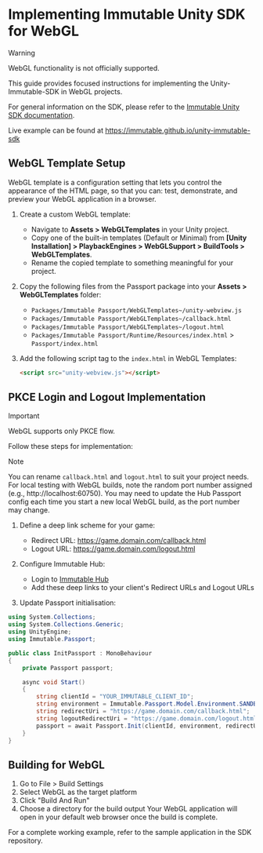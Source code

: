 # Implementing Immutable Unity SDK for WebGL

> [!WARNING]  
> WebGL functionality is not officially supported.

This guide provides focused instructions for implementing the Unity-Immutable-SDK in WebGL projects.

For general information on the SDK, please refer to
the [Immutable Unity SDK documentation](https://docs.immutable.com/sdks/zkEVM/unity).

Live example can be found at https://immutable.github.io/unity-immutable-sdk

## WebGL Template Setup

WebGL template is a configuration setting that lets you control the appearance of the HTML page, so that you can: test, demonstrate, and preview your WebGL application in a browser.

1. Create a custom WebGL template:
   - Navigate to **Assets > WebGLTemplates** in your Unity project.
   - Copy one of the built-in templates (Default or Minimal) from **[Unity Installation] > PlaybackEngines > WebGLSupport > BuildTools > WebGLTemplates**.
   - Rename the copied template to something meaningful for your project.

2. Copy the following files from the Passport package into your **Assets > WebGLTemplates** folder:
   - `Packages/Immutable Passport/WebGLTemplates~/unity-webview.js`
   - `Packages/Immutable Passport/WebGLTemplates~/callback.html`
   - `Packages/Immutable Passport/WebGLTemplates~/logout.html`
   - `Packages/Immutable Passport/Runtime/Resources/index.html` > `Passport/index.html`

3. Add the following script tag to the `index.html` in WebGL Templates:
   ```html
   <script src="unity-webview.js"></script>
   ```

## PKCE Login and Logout Implementation
> [!IMPORTANT]  
> WebGL supports only PKCE flow.

Follow these steps for implementation:
> [!NOTE]
> You can rename `callback.html` and `logout.html` to suit your project needs.
> For local testing with WebGL builds, note the random port number assigned (e.g., http://localhost:60750). You may need to update the Hub Passport config each time you start a new local WebGL build, as the port number may change.
1. Define a deep link scheme for your game:
   - Redirect URL: https://game.domain.com/callback.html
   - Logout URL: https://game.domain.com/logout.html

2. Configure Immutable Hub:
   - Login to [Immutable Hub](https://hub.immutable.com)
   - Add these deep links to your client's Redirect URLs and Logout URLs

3. Update Passport initialisation:
```csharp
using System.Collections;
using System.Collections.Generic;
using UnityEngine;
using Immutable.Passport;

public class InitPassport : MonoBehaviour
{
    private Passport passport;

    async void Start()
    {
        string clientId = "YOUR_IMMUTABLE_CLIENT_ID";
        string environment = Immutable.Passport.Model.Environment.SANDBOX;
        string redirectUri = "https://game.domain.com/callback.html";
        string logoutRedirectUri = "https://game.domain.com/logout.html";
        passport = await Passport.Init(clientId, environment, redirectUri, logoutRedirectUri);
    }
}
```

## Building for WebGL
1. Go to File > Build Settings
2. Select WebGL as the target platform
3. Click "Build And Run"
4. Choose a directory for the build output
Your WebGL application will open in your default web browser once the build is complete.

For a complete working example, refer to the sample application in the SDK repository.
